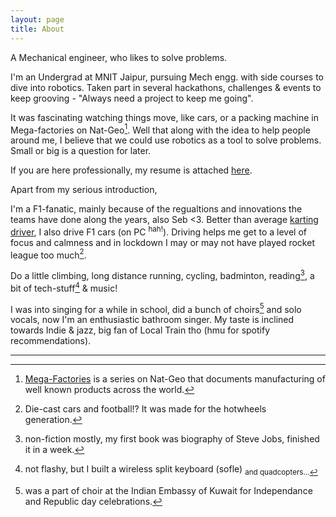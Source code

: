 ```yaml
---
layout: page
title: About
---
```


A Mechanical engineer, who likes to solve problems. 

I'm an Undergrad at MNIT Jaipur, pursuing Mech engg. with side courses to dive into robotics. Taken part in several hackathons, challenges & events to keep grooving - "Always need a project to keep me going". 

It was fascinating watching things move, like cars, or a packing machine in Mega-factories on Nat-Geo[^fn-mega]. Well that along with the idea to help people around me, I believe that we could use robotics as a tool to solve problems. Small or big is a question for later.

If you are here professionally, my resume is attached [here](https://chirayur.github.io/resume/).


Apart from my serious introduction, 

I'm a F1-fanatic, mainly because of the regualtions and innovations the teams have done along the years, also Seb <3. Better than average [karting driver](https://www.instagram.com/cahair_fpv/), I also drive F1 cars (on PC <sup>hah!</sup>). Driving helps me get to a level of focus and calmness and in lockdown I may or may not have played rocket league too much[^fn-RL].

Do a little climbing, long distance running, cycling, badminton, reading[^fn-read], a bit of tech-stuff[^fn-tech] & music! 

I was into singing for a while in school, did a bunch of choirs[^fn-choir] and solo vocals, now I'm an enthusiastic bathroom singer. My taste is inclined towards Indie & jazz, big fan of Local Train tho 
(hmu for spotify recommendations).


---

[^fn-mega]: [Mega-Factories](https://www.natgeotv.com/in/mega-factories) is a series on Nat-Geo that documents manufacturing of well known products across the world.
[^fn-RL]: Die-cast cars and football!? It was made for the hotwheels generation.
[^fn-read]: non-fiction mostly, my first book was biography of Steve Jobs, finished it in a week.
[^fn-tech]: not flashy, but I built a wireless split keyboard (sofle) <sub> and quadcopters...
[^fn-choir]: was a part of choir at the Indian Embassy of Kuwait for Independance and Republic day celebrations.

